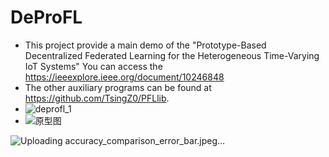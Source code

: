 # DeProFL

* This project provide a main demo of the "Prototype-Based Decentralized Federated Learning for the Heterogeneous Time-Varying IoT Systems"
You can access the https://ieeexplore.ieee.org/document/10246848
* The other auxiliary programs can be found at https://github.com/TsingZ0/PFLlib.
* ![deprofl_1](https://github.com/baoshengli96/DeProFL/assets/140240010/ed3db996-74ff-4cbd-acf8-f8a69eded3e5)
* ![原型图](https://github.com/baoshengli96/DeProFL/assets/140240010/deb9d7d5-f531-4144-94be-da1848bc0f17)

![Uploading accuracy_comparison_error_bar.jpeg…]()
